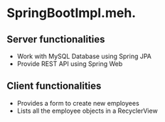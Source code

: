 # SpringBootImpl.meh.

## Server functionalities

- Work with MySQL Database using Spring JPA
- Provide REST API using Spring Web

## Client functionalities

- Provides a form to create new employees
- Lists all the employee objects in a RecyclerView
